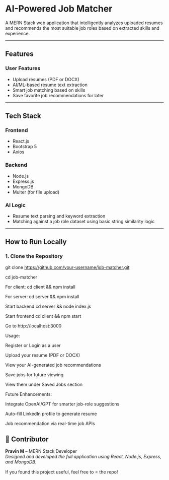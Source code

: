 #  AI-Powered Job Matcher

A MERN Stack web application that intelligently analyzes uploaded resumes and recommends the most suitable job roles based on extracted skills and experience.

---

##  Features

###  User Features
- Upload resumes (PDF or DOCX)
- AI/ML-based resume text extraction
- Smart job matching based on skills
- Save favorite job recommendations for later

---

##  Tech Stack

###  Frontend
- React.js
- Bootstrap 5
- Axios

###  Backend
- Node.js
- Express.js
- MongoDB
- Multer (for file upload)

###  AI Logic
- Resume text parsing and keyword extraction
- Matching against a job role dataset using basic string similarity logic

---

##  How to Run Locally

### 1. Clone the Repository
git clone https://github.com/your-username/job-matcher.git

cd job-matcher


For client:
cd client && npm install

For server:
cd server && npm install

Start backend
cd server && node index.js

Start frontend
cd client && npm start

Go to http://localhost:3000


Usage:

Register or Login as a user

Upload your resume (PDF or DOCX)

View your AI-generated job recommendations

Save jobs for future viewing
  
View them under Saved Jobs section


Future Enhancements:

Integrate OpenAI/GPT for smarter job-role suggestions

Auto-fill LinkedIn profile to generate resume

Job recommendation via real-time job APIs


## 👤 Contributor

**Pravin M** – MERN Stack Developer  
_Designed and developed the full application using React, Node.js, Express, and MongoDB._

If you found this project useful, feel free to ⭐ the repo!


